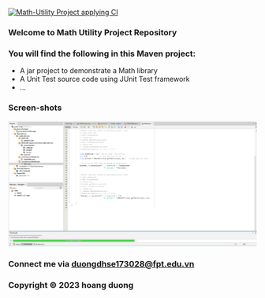 [![Math-Utility Project applying CI](https://github.com/Nope2709/math-util-mvn/actions/workflows/mathutil-ci.yml/badge.svg)](https://github.com/Nope2709/math-util-mvn/actions/workflows/mathutil-ci.yml)
### Welcome to Math Utility Project Repository
### You will find the following in this Maven project:

* A jar project to demonstrate a Math library
* A Unit Test source code using JUnit Test framework
* ...
### Screen-shots
![Source-code-with-JUnit](https://github.com/Nope2709/math-util-mvn/blob/main/screenshots/Source-code-with-JUnit.png)

### Connect me via duongdhse173028@fpt.edu.vn

### Copyright &#169; 2023 hoang duong

